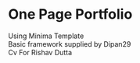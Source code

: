 # One Page Portfolio  
Using Minima Template  
Basic framework supplied by Dipan29  
Cv For Rishav Dutta  
